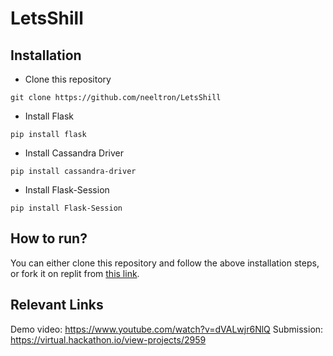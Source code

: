 # LetsShill

## Installation

+ Clone this repository
```
git clone https://github.com/neeltron/LetsShill
```
+ Install Flask
```
pip install flask
```
+ Install Cassandra Driver
```
pip install cassandra-driver
```
+ Install Flask-Session
```
pip install Flask-Session
```

## How to run?

You can either clone this repository and follow the above installation steps, or fork it on replit from <a href = "https://replit.com/@neeltron/LetsShill">this link</a>.

## Relevant Links

Demo video: https://www.youtube.com/watch?v=dVALwjr6NlQ
Submission: https://virtual.hackathon.io/view-projects/2959